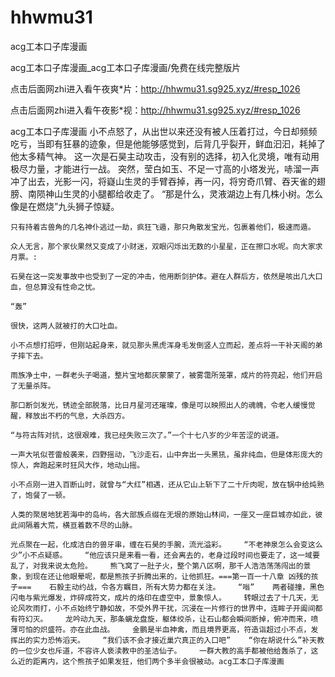 # hhwmu31
acg工本口子库漫画

acg工本口子库漫画_acg工本口子库漫画/免费在线完整版片

点击后面网zhi进入看午夜爽*片：http://hhwmu31.sg925.xyz/#resp_1026

点击后面网zhi进入看午夜影*视：http://hhwmu31.sg925.xyz/#resp_1026

acg工本口子库漫画    小不点怒了，从出世以来还没有被人压着打过，今日却频频吃亏，当即有狂暴的迹象，但是他能够感觉到，后背几乎裂开，鲜血汩汩，耗掉了他太多精气神。    这一次是石昊主动攻击，没有别的选择，初入化灵境，唯有动用极尽力量，才能进行一战。    突然，莹白如玉、不足一寸高的小塔发光，哧溜一声冲了出去，光影一闪，将嶷山生灵的手臂吞掉，再一闪，将穷奇爪臂、吞天雀的翅膀、南陨神山生灵的小腿都给收走了。    “那是什么，灵液湖边上有几株小树。怎么像是在燃烧”九头狮子惊疑。

    只有持着古兽角的几名神仆逃过一劫，疯狂飞遁，那只角散发宝光，包裹着他们，极速而遁。

    众人无言，那个家伙果然又变成了小财迷，双眼闪烁出无数的小星星，正在擦口水呢。向大家求月票。:

    石昊在这一突发事故中也受到了一定的冲击，他用断剑护体。避在人群后方，依然是咳出几大口血，但总算没有性命之忧。

    “轰”

    很快，这两人就被打的大口吐血。

    小不点想打招呼，但刚站起身来，就见那头黑虎浑身毛发倒竖人立而起，差点将一干补天阁的弟子摔下去。

    雨族净土中，一群老头子喝道，整片宝地都灰蒙蒙了，被雾霭所笼罩，成片的符亮起，他们开启了无量杀阵。

    那口断剑发光，锈迹全部脱落，比日月星河还璀璨，像是可以映照出人的魂魄，令老人缓慢觉醒，释放出不朽的气息，大杀四方。

    “与符古阵对抗，这很艰难，我已经失败三次了。”一个十七八岁的少年苦涩的说道。

    一声大吼似苍雷般袭来，四野摇动，飞沙走石，山中奔出一头黑犼，虽非纯血，但是体形庞大的惊人，奔跑起来时狂风大作，地动山摇。

    小不点刚一进入百断山时，就曾与“大红”相遇，还从它山上斩下了二十斤肉呢，放在锅中给炖熟了，饱餐了一顿。

    人类的聚居地犹若海中的岛屿，各大部族点缀在无垠的原始山林间，一座又一座巨城亦如此，彼此间隔着大荒，横亘着数不尽的山脉。

    光点聚在一起，化成洁白的兽牙串，缠在石昊的手腕，流光溢彩。    “不老神泉怎么会变这么少”小不点疑惑。    “他应该只是来看一看，还会离去的，老身过段时间也要走了，这一域要乱了，对我来说太危险。    熊飞窝了一肚子火，整个第八区啊，那千人浩浩荡荡闯出的景象，到现在还让他眼晕呢，都是熊孩子折腾出来的，让他抓狂。===第一百一十八章 凶残的孩子===    石毅主动约战，令各方瞩目，所有大势力都在关注。    “嗡”    两者碰撞，黑色闪电与紫光爆发，炸碎成符文，成片的烙印在虚空中，景象惊人。    转眼过去了十几天，无论风吹雨打，小不点始终宁静如故，不受外界干扰，沉浸在一片修行的世界中，连眸子开阖间都有符幻灭。    龙吟动九天，那条螭龙盘旋，躯体绞杀，让石山都会瞬间断掉，俯冲而来，喷薄可怕的炽盛符。亦在此血战。    金鹏是半血神禽，而且境界更高，符造诣超过小不点，发挥出的实力恐怖滔天。    “我们该不会才接近巢穴真正的入口吧”    “你在胡说什么”补天教的一位少女也斥道，不容许人亵渎教中的圣洁仙子。    一群大教的高手都被他给轰杀了，这么近的距离内，这个熊孩子如果发狂，他们两个多半会很被动。acg工本口子库漫画
